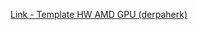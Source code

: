 [Link - Template HW AMD GPU (derpaherk)](https://github.com/derpaherk/Zabbix-GPU-Monitoring/tree/master/AMD%20GPU)
